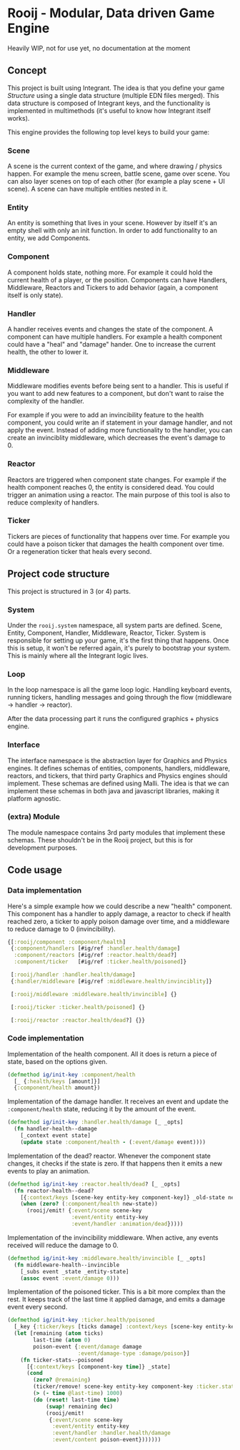 # Rooij - Modular, Data driven Game Engine

Heavily WIP, not for use yet, no documentation at the moment

## Concept

This project is built using Integrant. The idea is that you define your game
*Structure* using a single data structure (multiple EDN files merged). This data
structure is composed of Integrant keys, and the functionality is implemented in
multimethods (it's useful to know how Integrant itself works).

This engine provides the following top level keys to build your game:

### Scene

A scene is the current context of the game, and where drawing / physics happen.
For example the menu screen, battle scene, game over scene. You can also layer
scenes on top of each other (for example a play scene + UI scene). A scene can
have multiple entities nested in it.

### Entity

An entity is something that lives in your scene. However by itself it's an empty
shell with only an init function. In order to add functionality to an entity, we
add Components.

### Component

A component holds state, nothing more. For example it could hold the current
health of a player, or the position. Components can have Handlers, Middleware,
Reactors and Tickers to add behavior (again, a component itself is only state).


### Handler

A handler receives events and changes the state of the component. A component
can have multiple handlers. For example a health component could have a "heal"
and "damage" hander. One to increase the current health, the other to lower it.

### Middleware

Middleware modifies events before being sent to a handler. This is useful if you
want to add new features to a component, but don't want to raise the complexity
of the handler.

For example if you were to add an invincibility feature to the
health component, you could write an if statement in your damage handler, and
not apply the event. Instead of adding more functionality to the handler, you
can create an invinciblity middleware, which decreases the event's damage to 0.

### Reactor

Reactors are triggered when component state changes. For example if the health
component reaches 0, the entity is considered dead. You could trigger an
animation using a reactor. The main purpose of this tool is also to reduce
complexity of handlers.

### Ticker

Tickers are pieces of functionality that happens over time. For example you
could have a poison ticker that damages the health component over time. Or a
regeneration ticker that heals every second.


## Project code structure

This project is structured in 3 (or 4) parts.

### System

Under the `rooij.system` namespace, all system parts are defined. Scene, Entity,
Component, Handler, Middleware, Reactor, Ticker. System is responsible for
setting up your game, it's the first thing that happens. Once this is setup, it
won't be referred again, it's purely to bootstrap your system. This is mainly
where all the Integrant logic lives.


### Loop

In the loop namespace is all the game loop logic. Handling keyboard events,
running tickers, handling messages and going through the flow (middleware ->
handler -> reactor).

After the data processing part it runs the configured graphics + physics engine.

### Interface

The interface namespace is the abstraction layer for Graphics and Physics
engines. It defines schemas of entities, components, handlers, middleware,
reactors, and tickers, that third party Graphics and Physics engines should
implement. These schemas are defined using Malli. The idea is that we can
implement these schemas in both java and javascript libraries, making it
platform agnostic.

### (extra) Module

The module namespace contains 3rd party modules that implement these schemas.
These shouldn't be in the Rooij project, but this is for development purposes.

## Code usage

### Data implementation

Here's a simple example how we could describe a new "health" component. This
component has a handler to apply damage, a reactor to check if health reached
zero, a ticker to apply poison damage over time, and a middleware to reduce
damage to 0 (invincibility).

``` clojure
{[:rooij/component :component/health]
 {:component/handlers [#ig/ref :handler.health/damage]
  :component/reactors [#ig/ref :reactor.health/dead?]
  :component/ticker   [#ig/ref :ticker.health/poisoned]}

 [:rooij/handler :handler.health/damage]
 {:handler/middleware [#ig/ref :middleware.health/invinciblity]}

 [:rooij/middleware :middleware.health/invincible] {}

 [:rooij/ticker :ticker.health/poisoned] {}

 [:rooij/reactor :reactor.health/dead?] {}}
```

### Code implementation

Implementation of the health component. All it does is return a piece of state,
based on the options given.

``` clojure
(defmethod ig/init-key :component/health
  [_ {:health/keys [amount]}]
  {:component/health amount})
```


Implementation of the damage handler. It receives an event and update the
`:component/health` state, reducing it by the amount of the event.

``` clojure
(defmethod ig/init-key :handler.health/damage [_ _opts]
  (fn handler-health--damage
    [_context event state]
    (update state :component/health - (:event/damage event))))
```

Implementation of the dead? reactor. Whenever the component state changes, it
checks if the state is zero. If that happens then it emits a new events to play
an animation.

``` clojure
(defmethod ig/init-key :reactor.health/dead? [_ _opts]
  (fn reactor-health--dead?
    [{:context/keys [scene-key entity-key component-key]} _old-state new-state]
    (when (zero? (:component/health new-state))
      (rooij/emit! {:event/scene scene-key
                    :event/entity entity-key
                    :event/handler :animation/dead}))))
```

Implementation of the invincibility middleware. When active, any events received
will reduce the damage to 0.

``` clojure
(defmethod ig/init-key :middleware.health/invincible [_ _opts]
  (fn middleware-health--invincible
    [_subs event _state _entity-state]
    (assoc event :event/damage 0)))

```

Implementation of the poisoned ticker. This is a bit more complex than the rest.
It keeps track of the last time it applied damage, and emits a damage event
every second.

``` clojure
(defmethod ig/init-key :ticker.health/poisoned
  [_key {:ticker/keys [ticks damage] :context/keys [scene-key entity-key]}]
  (let [remaining (atom ticks)
        last-time (atom 0)
        poison-event {:event/damage damage
                      :event/damage-type :damage/poison}]
    (fn ticker-stats--poisoned
      [{:context/keys [component-key time]} _state]
      (cond
        (zero? @remaining)
        (ticker/remove! scene-key entity-key component-key :ticker.stats/poisoned)
        (> (- time @last-time) 1000)
        (do (reset! last-time time)
            (swap! remaining dec)
            (rooij/emit!
             {:event/scene scene-key
              :event/entity entity-key
              :event/handler :handler.health/damage
              :event/content poison-event}))))))
```
